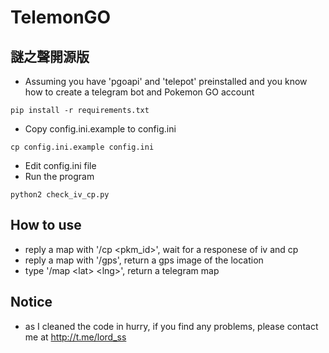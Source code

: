 # TelemonGO

## 謎之聲開源版
- Assuming you have 'pgoapi' and 'telepot' preinstalled and you know how to create a telegram bot and Pokemon GO account
```
pip install -r requirements.txt

```
- Copy config.ini.example to config.ini

```
cp config.ini.example config.ini
```

- Edit config.ini file
- Run the program 
```
python2 check_iv_cp.py
```

## How to use
- reply a map with '/cp \<pkm_id\>', wait for a responese of iv and cp
- reply a map with '/gps', return a gps image of the location
- type '/map \<lat\> \<lng\>', return a telegram map

## Notice
- as I cleaned the code in hurry, if you find any problems, please contact me at http://t.me/lord_ss 
